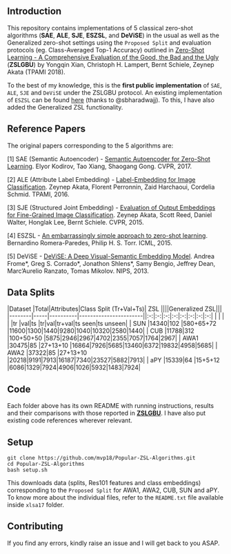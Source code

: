 ## Introduction

This repository contains implementations of 5 classical zero-shot algorithms (**SAE**, **ALE**, **SJE**, **ESZSL**, and **DeViSE**) in the usual as well as the Generalized zero-shot settings using the 
`Proposed Split` and evaluation protocols (eg. Class-Averaged Top-1 Accuracy) outlined in 
[Zero-Shot Learning - A Comprehensive Evaluation of the Good, the Bad and the Ugly](https://arxiv.org/abs/1707.00600) (**ZSLGBU**) by Yongqin Xian, Christoph H. Lampert, Bernt Schiele, Zeynep Akata (TPAMI 2018).

To the best of my knowledge, this is the **first public implementation** of `SAE`, `ALE`, `SJE` and `DeViSE` under the ZSLGBU protocol. An existing implementation of `ESZSL` can be found [here](https://github.com/sbharadwajj/embarrassingly-simple-zero-shot-learning) (thanks to @sbharadwajj). To this, I have also added the Generalized ZSL functionality.

## Reference Papers

The original papers corresponding to the 5 algorithms are:

[1] SAE (Semantic Autoencoder) - [Semantic Autoencoder for Zero-Shot Learning](https://arxiv.org/abs/1704.08345).
Elyor Kodirov, Tao Xiang, Shaogang Gong.
CVPR, 2017.

[2] ALE (Attribute Label Embedding) - [Label-Embedding for Image Classification](https://arxiv.org/abs/1503.08677).
Zeynep Akata, Florent Perronnin, Zaid Harchaoui, Cordelia Schmid.
TPAMI, 2016.

[3] SJE (Structured Joint Embedding) - [Evaluation of Output Embeddings for Fine-Grained Image Classification](https://arxiv.org/abs/1409.8403).
Zeynep Akata, Scott Reed, Daniel Walter, Honglak Lee, Bernt Schiele.
CVPR, 2015.

[4] ESZSL - [An embarrassingly simple approach to zero-shot learning](http://proceedings.mlr.press/v37/romera-paredes15.pdf).
Bernardino Romera-Paredes, Philip H. S. Torr.
ICML, 2015.

[5] DeViSE - [DeViSE: A Deep Visual-Semantic Embedding Model](http://papers.nips.cc/paper/5204-devise-a-deep-visual-semantic-embedding-model.pdf).
Andrea Frome*, Greg S. Corrado*, Jonathon Shlens*, Samy Bengio, Jeffrey Dean, Marc’Aurelio Ranzato, Tomas Mikolov.
NIPS, 2013.

## Data Splits

|Dataset |Total|Attributes|Class Split (Tr+Val+Ts)| ZSL     ||||Generalized ZSL|||
|--------|-----|----------|-----------------------||:-:|:-:|:-:|:-:|:-:|:-:|:-:|:-:|
|        |     |          |                       |tr |val|ts |tr|val|tr+val|ts seen|ts unseen|
| SUN    |14340|102       |580+65+72              |11600|1300|1440|9280|1040|10320|2580|1440|
| CUB    |11788|312       |100+50+50              |5875|2946|2967|4702|2355|7057|1764|2967|
| AWA1   |30475|85        |27+13+10               |16864|7926|5685|13460|6372|19832|4958|5685|
| AWA2   |37322|85        |27+13+10               |20218|9191|7913|16187|7340|23527|5882|7913|
| aPY    |15339|64        |15+5+12                |6086|1329|7924|4906|1026|5932|1483|7924|

## Code

Each folder above has its own README with running instructions, results and their comparisons with those reported in [**ZSLGBU**](https://arxiv.org/abs/1707.00600). I have also put existing code references wherever relevant.

## Setup

```
git clone https://github.com/mvp18/Popular-ZSL-Algorithms.git
cd Popular-ZSL-Algorithms
bash setup.sh
```

This downloads data (splits, Res101 features and class embeddings) corresponding to the `Proposed Split` for AWA1, AWA2, CUB, SUN and aPY. To know more about the individual files, refer to the `README.txt` file available inside `xlsa17` folder.

## Contributing

If you find any errors, kindly raise an issue and I will get back to you ASAP.